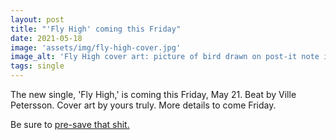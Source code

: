 ```yaml
---
layout: post
title: "'Fly High' coming this Friday"
date: 2021-05-18
image: 'assets/img/fly-high-cover.jpg'
image_alt: 'Fly High cover art: picture of bird drawn on post-it note in front of the fjords in Noraway'
tags: single 
---
```


The new single, 'Fly High,' is coming this Friday, May 21. Beat by Ville Petersson. Cover art by yours truly. More details to come Friday.

Be sure to [pre-save that shit.](https://distrokid.com/hyperfollow/dylanhand/fly-high)
